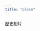 ```yaml
---
title: "place"
---
```


<div class="page-place">
    <div class="page-title">
        <div class="line"></div>
        <div class="page-title-text">            
            <div class="ch">歷史相片</div>
        </div>
    </div>

</div>